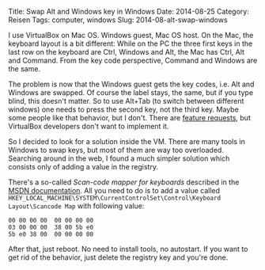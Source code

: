Title: Swap Alt and Windows key in Windows
Date: 2014-08-25
Category: Reisen
Tags: computer, windows
Slug: 2014-08-alt-swap-windows

I use VirtualBox on Mac OS. Windows guest, Mac OS host. On the Mac, the
keyboard layout is a bit different: While on the PC the three first keys in the
last row on the keyboard are Ctrl, Windows and Alt, the Mac has Ctrl, Alt and
Command. From the key code perspective, Command and Windows are the same.

The problem is now that the Windows guest gets the key codes, i.e. Alt and
Windows are swapped. Of course the label stays, the same, but if you type
blind, this doesn't matter. So to use Alt+Tab (to switch between different
windows) one needs to press the second key, not the third key. Maybe some
people like that behavior, but I don't. There are [feature
requests](https://www.virtualbox.org/ticket/3640), but VirtualBox developers
don't want to implement it.

So I decided to look for a solution inside the VM. There are many tools in
Windows to swap keys, but most of them are way too overloaded. Searching around
in the web, I found a much simpler solution which consists only of adding a
value in the registry.

There's a so-called _Scan-code mapper for keyboards_ described in the [MSDN
documentation](https://docs.microsoft.com/de-de/windows-hardware/drivers/hid/keyboard-and-mouse-class-drivers#Scan_code_mapper_for_keyboards).
All you need to do is to add a value called
`HKEY_LOCAL_MACHINE\SYSTEM\CurrentControlSet\Control\Keyboard Layout\Scancode
Map` with following value:

```
00 00 00 00  00 00 00 00 
03 00 00 00  38 00 5b e0
5b e0 38 00  00 00 00 00
```

After that, just reboot. No need to install tools, no autostart. If you want to
get rid of the behavior, just delete the registry key and you're done.
